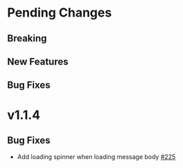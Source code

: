 # Pending Changes

## Breaking

## New Features

## Bug Fixes

# v1.1.4

## Bug Fixes

- Add loading spinner when loading message body [#225](https://github.com/nylas/components/pull/225)
